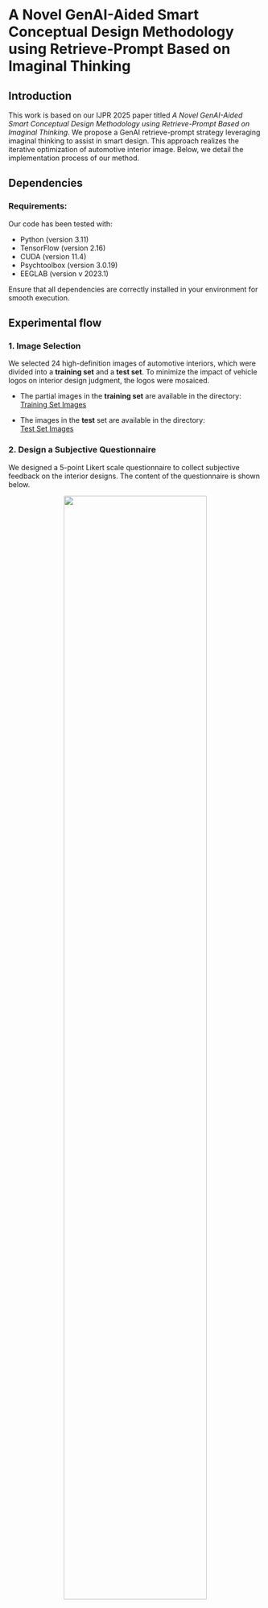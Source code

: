 # A Novel GenAI-Aided Smart Conceptual Design Methodology using Retrieve-Prompt Based on Imaginal Thinking
## Introduction
This work is based on our IJPR 2025 paper titled _A Novel GenAI-Aided Smart Conceptual Design Methodology using Retrieve-Prompt Based on Imaginal Thinking_. We propose a GenAI retrieve-prompt strategy leveraging imaginal thinking to assist in smart design. This approach realizes the iterative optimization of automotive interior image. Below, we detail the implementation process of our method.
## Dependencies
### Requirements:
Our code has been tested with:
- Python (version 3.11)
- TensorFlow (version 2.16)
- CUDA (version 11.4)
- Psychtoolbox (version 3.0.19)
- EEGLAB (version v 2023.1)

Ensure that all dependencies are correctly installed in your environment for smooth execution.
## Experimental flow
### 1. **Image Selection**
We selected 24 high-definition images of automotive interiors, which were divided into a **training set** and a **test set**. To minimize the impact of vehicle logos on interior design judgment, the logos were mosaiced.

- The partial images in the **training set** are available in the directory:  
  [Training Set Images](./data/TrainingSet)
  
- The images in the **test** set are available in the directory:  
  [Test Set Images](./data/TestSet)

### 2. **Design a Subjective Questionnaire**
We designed a 5-point Likert scale questionnaire to collect subjective feedback on the interior designs. The content of the questionnaire is shown below.

<div align="center">
  <img src="./img/LikertScale.jpg" width="75%" />
</div>

To evaluate design images, the study recruited participants through both **online (randomly selected) and offline channels (comprising 80% university students and 20% local residents)** to ensure sample diversity. Participants were presented with these interior images in a randomized order to mitigate sequence effects and were asked to rate them using a Likert scale. Following data collection, invalid responses were discarded, and the mean scores were calculated to ensure data reliability for validating user feedback.The statistical scores of the questionnaire survey on the images are shown in the following figure.
<div align="center">
  <img src="./img/LikertResults.jpg" width="100%" />
</div>

### 3. **Stimulus Flow Presentation**
The experiment utilized the **Psychtoolbox** in MATLAB to present images sequentially. The experimenter's emotional responses were induced by observing the content of the displayed images, while EEG signals were simultaneously recorded. The related code can be found in the file [VisualPresentation.m](./code/VisualPresentation.m).


<div align="center">
  <img src="./img/flow.jpg" width="100%" />
</div>

A total of 20 healthy participants (14 males, 6 females; mean age = 24.3 years) were recruited for this study. All participants were right-handed. They were enrolled in the 'Innovative Design Thinking and AI (IDT & AI)' course at Shanghai Jiao Tong University and possessed foundational knowledge of automotive interiors. **Since our experiment employed a user-centered iterative design process, each experimental session was conducted with a single participant at a time.** The detailed experiment scene is shown in the figure below. During the experiment, participants were instructed to maintain a comfortable seated position, remain relaxed, and minimize unnecessary body movements to reduce interference from physiological artifacts in the signal recordings.
<div align="center">
  <img src="./img/scene.jpg" width="75%" />
</div>

### 4. **Data Preprocessing and Training**

#### Data Preprocessing:
EEG data was collected from 34 channels, including: Fp1, Fp2, Af3, Af4, Fz, F3, F4, F7, F8, FC1, FC2, FC5, FC6, Cz, C3, C4, T7, T8, CP1, CP2, CP5, CP6, Pz, P3, P4, P7, P8, PO3, PO4, PO7, PO8, Oz, O1, O2. The channel location diagram is as follows.

<div align="center">
  <img src="./img/channels.jpg" width="48%" /> <img src="./img/channels2.jpg" width="47.5%" />
</div>


- **Filtering**: We applied band-pass filtering to the raw data and extracted relevant frequency band features.
- **Resampling**: Data was downsampled to 200Hz.
- **Segmentation**: EEG data was segmented into 3-second windows.

The related code uses **EEGLAB toolbox** in MATLAB and can be found in the file [Preprocess.m](./code/Preprocess.m).
#### Training:
We used deep convolutional networks, including deep separable convolution layers, to process the EEG data. The related code can be found in the [EEGCNN.py](./code/EEGCNN.py). The detailed model structure is shown below.

<div align="center">
  <img src="./img/CNN.jpg" width="90%" />
</div>

The accuracy of this model in the emotion elicitation stage of the test set is shown in the figure below. You can see the confusion matrix and t-SNE visualizations of the model’s classification performance.

<div align="center">
  <img src="./img/confusion.jpg" width="43%" /> <img src="./img/tSNE.jpg" width="40%" />
</div>

- **Positive emotion** is represented in dark blue.
- **Neutral emotion** is represented in cyan blue.
- **Negative emotion** is represented in yellow.

The confusion matrix shows that positive emotions were harder to classify compared to neutral and negative emotions, as seen in the t-SNE visualization.
### 5. **Design evaluation: Quantization formula calculation.**
Guided by the Kansei Engineering, we propose the following quantization formula for design evaluation:

$$
Score=\sum_{i=1}^N{\left[ \left( \frac{\widetilde{M_i}}{\sum_{p=1}^N{M_p}} \right) \cdot \left( \frac{\alpha _i-\alpha _{i,\min}}{\alpha _{i,\max}-\alpha _{i,\min}} \right) \right]}+\widetilde{C}
$$

This formula calculates the score by integrating the EEG data from both the emotion elicitation and judgment stages, as well as the Likert scale feedback. In order to make the evaluation results of the formula more objective, the weights of the above three are set as **0.6**, **0.2** and **0.2** respectively.
The scores of each stage (emotion elicitation and judgment) were normalized using a sliding window, as shown below.
<div align="center">
  <img src="./img/sliding.jpg" width="60%" />
</div>
Test set image detailed score calculation is shown in the figure below. The image of the car interior corresponding to the test set is visible in the folder.
<table border="0" cellpadding="0" cellspacing="0" width="590" style="border-collapse:collapse;table-layout:fixed;width:444pt">
  <col width="134" style="mso-width-source:userset;mso-width-alt:4778;width:101pt">
  <col width="106" style="mso-width-source:userset;mso-width-alt:3783;width:80pt">
  <col width="111" style="mso-width-source:userset;mso-width-alt:3953;width:83pt">
  <col width="110" style="mso-width-source:userset;mso-width-alt:3925;width:83pt">
  <col width="129" style="mso-width-source:userset;mso-width-alt:4579;width:97pt">
  <tr height="18" style="height:13.8pt">
    <td height="18" width="134" style="height:13.8pt;width:101pt">Scheme</td>
    <td width="106" style="width:80pt">a</td>
    <td width="111" style="width:83pt">b</td>
    <td width="110" style="width:83pt">c</td>
    <td width="129" style="width:97pt">score</td>
  </tr>
  <tr height="18" style="height:13.8pt">
    <td height="18" align="right" style="height:13.8pt">1</td>
    <td align="right">0.607</td>
    <td align="right">0.571</td>
    <td align="right">0.643</td>
    <td align="right">0.5926</td>
  </tr>
  <tr height="18" style="height:13.8pt">
    <td height="18" align="right" style="height:13.8pt">2</td>
    <td align="right">0.179</td>
    <td align="right">0</td>
    <td align="right">0</td>
    <td align="right">0.0358</td>
  </tr>
  <tr height="18" style="height:13.8pt">
    <td height="18" align="right" style="height:13.8pt">3</td>
    <td align="right">0.571</td>
    <td align="right">0.643</td>
    <td align="right">0.357</td>
    <td align="right">0.5714</td>
  </tr>
  <tr height="18" style="height:13.8pt">
    <td height="18" align="right" style="height:13.8pt">4</td>
    <td align="right">0.893</td>
    <td align="right">0.929</td>
    <td align="right">0.714</td>
    <td align="right">0.8788</td>
  </tr>
  <tr height="18" style="height:13.8pt">
    <td height="18" align="right" style="height:13.8pt">5</td>
    <td align="right">0.321</td>
    <td align="right">0.143</td>
    <td align="right">0.071</td>
    <td align="right">0.1642</td>
  </tr>
  <tr height="18" style="height:13.8pt">
    <td height="18" align="right" style="height:13.8pt">6</td>
    <td align="right">0.893</td>
    <td align="right">0.857</td>
    <td align="right">0.643</td>
    <td align="right">0.8214</td>
  </tr>
  <tr height="18" style="height:13.8pt">
    <td height="18" align="right" style="height:13.8pt">7</td>
    <td align="right">0.357</td>
    <td align="right">0.286</td>
    <td align="right">0.143</td>
    <td align="right">0.2716</td>
  </tr>
  <tr height="18" style="height:13.8pt">
    <td height="18" align="right" style="height:13.8pt">8</td>
    <td align="right">0.643</td>
    <td align="right">0.607</td>
    <td align="right">0.5</td>
    <td align="right">0.5928</td>
  </tr>
  <tr height="18" style="height:13.8pt">
    <td height="18" align="right" style="height:13.8pt">9</td>
    <td align="right">0.429</td>
    <td align="right">0.5</td>
    <td align="right">0.143</td>
    <td align="right">0.4144</td>
  </tr>
</table>

### 6. **Retrieve prompt generation**
The format for the retrieval prompt input to the Generative AI is:

``` 
< Customer need (Optimized region, Likert scale score); Functional requirement; Design evaluation (Scheme, EEG objective score) + Market trends >
```

- **Customer Need**: Identifies the area in the design needing improvement based on the lowest Likert scale score.
- **Functional Requirement**: Defines the criteria for image segmentation, based on common functional areas in automotive interiors.
- **Design Evaluation**: Uses the previously introduced quantization formula to score the design image results.
- **Market Trends**: Provides optimization suggestions based on current trends in automotive design.
### 7. Iterative optimization phase.
To generate optimized results, the following models were executed sequentially:
1. **Segment Anything Model (SAM)**: Used for image segmentation and region-of-interest extraction.
2. **Diffusion Model (DM)**: Applied for image generation, refining the design iteratively.
#### Installation and Usage

We utilized Generative AI models developed by other researchers. Detailed installation and usage instructions for each model can be found at the following links:

- ![Segment Anything Model - Installation and Usage](https://github.com/facebookresearch/segment-anything)
- ![Diffusion Model - Installation and Usage](https://github.com/CompVis/stable-diffusion)

The detailed flow chart of iterative optimization of retrieval prompts for automotive interiors as shown below.
<div align="center">
  <img src="./img/OptimFlow.jpg" width="100%" />
</div>

#### Iteration Process

In this phase, the automobile interior image was iterated three times, with each iteration focused on specific areas and objectives. The search prompts for each iteration were as follows:
1. **Iteration 1:**
``` 
< (The gearshift lever, 1); Common functional areas; (Scheme2, 0.0358) + (Ergonomics, Aesthetics, Automatic transmission) >
```
2. **Iteration 2:**
``` 
< (The centre console, 1); Common functional areas; (Scheme2, 0.1284) + (Intelligent interaction, Multifunction) >
```
3. **Iteration 3:**
``` 
< (The overall interior, 3); Common functional areas; (Scheme2, 0.4932) + (Comfort, Luxury, Coordination) >
```
#### Model Functions

- **Segment Anything Model (SAM):** Extracts customer need and functional requirement in the retrieve prompt. We utilized [the ViT-H model](https://github.com/facebookresearch/segment-anything?tab=readme-ov-file) within SAM for image segmentation to extract the regions of interest.
- **Diffusion Model:** Extracts the constraints in the retrieve prompt. We used [the Stable-Diffusion-v1-5 model](https://huggingface.co/stable-diffusion-v1-5/stable-diffusion-v1-5) for iterative image generation, where each iteration refines the design based on the specific requirements and constraints extracted from the prompts.
#### Results
Each iteration generates a series of images, which can be found in the output folder. For each image, we apply a quantitative scoring formula to assess its quality. The generated images, along with their corresponding scores, reflect the results of each iteration and the refinement process based on the retrieve prompt.

The design images with the highest scores for each iteration are below.
<div align="center">
  <img src="./data/DMIteration/Iteration1/11.jpg" width="30%" /> <img src="./data/DMIteration/Iteration2/23.jpg" width="30%" /> <img src="./data/DMIteration/Iteration3/31.jpg" width="32.3%" />
</div>

## Acknowledgments

The authors greatly appreciate the creators of the following models:
[Segment Anything Model](https://github.com/facebookresearch/segment-anything) by Kirillov et al and
[Stable Diffusion](https://github.com/CompVis/stable-diffusion) by Robin Rombach et al.
Their innovative work and contributions have been instrumental in the development of this project.

